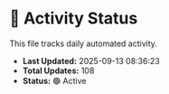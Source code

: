 # 🤖 Activity Status

This file tracks daily automated activity.

- **Last Updated:** 2025-09-13 08:36:23
- **Total Updates:** 108
- **Status:** 🟢 Active
